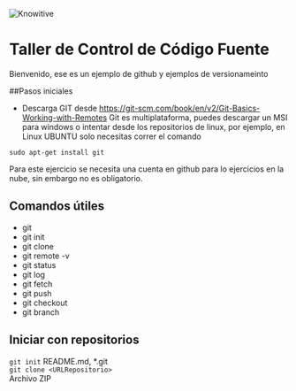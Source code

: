 ![Knowitive](https://bltimages-cdn1.global.ssl.fastly.net/uploads/event/banner/143305/large_IT-is-amaizing-Boletia-Cover__1_.jpg)

# Taller de Control de Código Fuente
Bienvenido, ese es un ejemplo de github y ejemplos de  versionameinto

##Pasos iniciales
* Descarga GIT desde https://git-scm.com/book/en/v2/Git-Basics-Working-with-Remotes
Git es multiplataforma, puedes descargar un MSI para windows o intentar desde los repositorios de linux, por ejemplo, en Linux UBUNTU solo necesitas correr el comando 

`sudo apt-get install git`

Para este ejercicio se necesita una cuenta en github para lo ejercicios en la nube, sin embargo no es obligatorio.


## Comandos útiles 
* git
* git init
* git clone 
* git remote -v 
* git status
* git log
* git fetch 
* git push
* git checkout
* git branch 

## Iniciar con repositorios

                                                                                
`git init`                                                      README.md, *.git <br>
`git clone <URLRepositorio>` <br>
Archivo ZIP <br>







